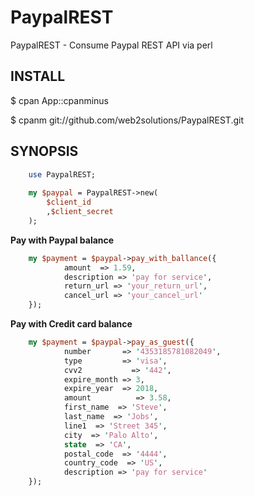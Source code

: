 PaypalREST
===========

PaypalREST - Consume Paypal REST API via perl

## INSTALL

$ cpan App::cpanminus

$ cpanm git://github.com/web2solutions/PaypalREST.git

## SYNOPSIS

````perl
	use PaypalREST;
	
	my $paypal = PaypalREST->new(
		$client_id
		,$client_secret
	);
````

**Pay with Paypal balance**
````perl	
	my $payment = $paypal->pay_with_ballance({
	        amount	=> 1.59,
	        description => 'pay for service',
	        return_url => 'your_return_url',
	        cancel_url => 'your_cancel_url'
	}); 
````

**Pay with Credit card balance**

````perl	
	my $payment = $paypal->pay_as_guest({
	        number       => '4353185781082049',
	        type         => 'visa',
	        cvv2           => '442',
	        expire_month => 3,
	        expire_year  => 2018,
	        amount          => 3.58,
	        first_name  => 'Steve',
	        last_name  => 'Jobs',
	        line1  => 'Street 345',
	        city  => 'Palo Alto',
	        state  => 'CA',
	        postal_code  => '4444',
	        country_code  => 'US',
	        description => 'pay for service'
	});
````
